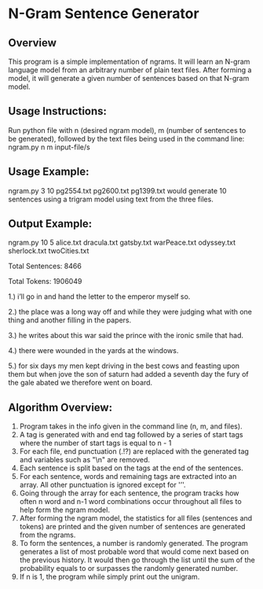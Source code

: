 # N-Gram Sentence Generator

## Overview
This program is a simple implementation of ngrams. It will learn an N-gram language model from an arbitrary number of
plain text files. After forming a model, it will generate a given number of sentences based on that N-gram model.

## Usage Instructions:
Run python file with n (desired ngram model), m (number of sentences to be generated), followed by the text files
being used in the command line: ngram.py n m input-file/s

## Usage Example:
ngram.py 3 10 pg2554.txt pg2600.txt pg1399.txt would generate 10 sentences using a trigram model using text from the
three files.

## Output Example:
ngram.py 10 5 alice.txt dracula.txt gatsby.txt warPeace.txt odyssey.txt sherlock.txt twoCities.txt

Total Sentences: 8466

Total Tokens: 1906049

1.) i’ll go in and hand the letter to the emperor myself so.

2.) the place was a long way off and while they were judging what with one thing and another filling in the papers.

3.) he writes about this war said the prince with the ironic smile that had.

4.) there were wounded in the yards at the windows.

5.) for six days my men kept driving in the best cows and feasting upon them but when jove the son of saturn had added
    a seventh day the fury of the gale abated we therefore went on board.

## Algorithm Overview:
1) Program takes in the info given in the command line (n, m, and files).
2) A tag is generated with and end tag followed by a series of start tags where the number of start tags is equal to
   n - 1
3) For each file, end punctuation (.!?) are replaced with the generated tag and variables such as "\n" are removed.
4) Each sentence is split based on the <end> tags at the end of the sentences.
5) For each sentence, words and remaining tags are extracted into an array. All other punctuation is ignored except
   for '’'.
6) Going through the array for each sentence, the program tracks how often n word and n-1 word combinations occur
   throughout all files to help form the ngram model.
7) After forming the ngram model, the statistics for all files (sentences and tokens) are printed and the given number
   of sentences are generated from the ngrams.
8) To form the sentences, a number is randomly generated. The program generates a list of most probable word that
   would come next based on the previous history. It would then go through the list until the sum of the probability
   equals to or surpasses the randomly generated number.
9) If n is 1, the program while simply print out the unigram.
